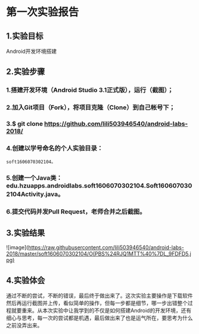 # 第一次实验报告 

## 1.实验目标
Android开发环境搭建 

## 2.实验步骤

### 1.搭建开发环境（Android Studio 3.1正式版），运行（截图）；
### 2.加入Git项目（Fork），将项目克隆（Clone）到自己帐号下；
### 3.$ git clone https://github.com/lili503946540/android-labs-2018/
### 4.创建以学号命名的个人实验目录：
    soft1606070302104。
### 5.创建一个Java类：edu.hzuapps.androidlabs.soft1606070302104.Soft1606070302104Activity.java。
### 6.提交代码并发Pull Request，老师合并之后截图。

## 3.实验结果
![image](https://raw.githubusercontent.com/lili503946540/android-labs-2018/master/soft1606070302104/O(PBS%24RJQ1MTT%40%7DL_9FDFD5.jpg)

## 4.实验体会
  通过不断的尝试，不断的错误，最后终于做出来了。这次实验主要操作是下载软件然后再运行截图并上传，看似简单的操作，但每一步都是细节，哪一步出错整个过程就要重来。从本次实验中让我学到的不仅是如何搭建Android的开发环境，还有细心与思考，每一次的尝试都是机遇，最后做出来了也是运气所在，要思考为什么之前没弄出来。
